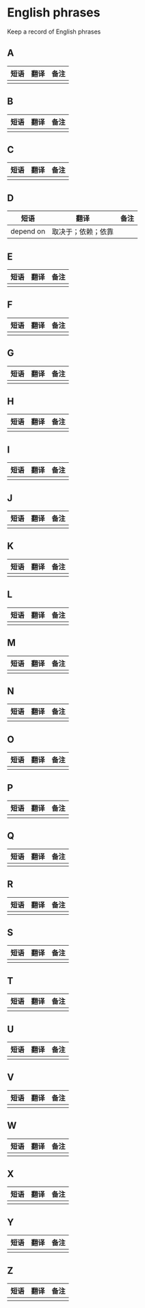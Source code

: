# English phrases

Keep a record of English phrases

## A

| 短语 | 翻译 | 备注 |
| ---- | ---- | ----|
| | | |

## B

| 短语 | 翻译 | 备注 |
| ---- | ---- | ----|
| | | |

## C

| 短语 | 翻译 | 备注 |
| ---- | ---- | ----|
| | | |

## D

| 短语 | 翻译 | 备注 |
| ---- | ---- | ----|
| depend on | 取决于；依赖；依靠 | |

## E

| 短语 | 翻译 | 备注 |
| ---- | ---- | ----|
| | | |

## F

| 短语 | 翻译 | 备注 |
| ---- | ---- | ----|
| | | |

## G

| 短语 | 翻译 | 备注 |
| ---- | ---- | ----|
| | | |

## H

| 短语 | 翻译 | 备注 |
| ---- | ---- | ----|
| | | |

## I

| 短语 | 翻译 | 备注 |
| ---- | ---- | ----|
| | | |

## J

| 短语 | 翻译 | 备注 |
| ---- | ---- | ----|
| | | |

## K

| 短语 | 翻译 | 备注 |
| ---- | ---- | ----|
| | | |

## L

| 短语 | 翻译 | 备注 |
| ---- | ---- | ----|
| | | |

## M

| 短语 | 翻译 | 备注 |
| ---- | ---- | ----|
| | | |

## N

| 短语 | 翻译 | 备注 |
| ---- | ---- | ----|
| | | |

## O

| 短语 | 翻译 | 备注 |
| ---- | ---- | ----|
| | | |

## P

| 短语 | 翻译 | 备注 |
| ---- | ---- | ----|
| | | |

## Q

| 短语 | 翻译 | 备注 |
| ---- | ---- | ----|
| | | |

## R

| 短语 | 翻译 | 备注 |
| ---- | ---- | ----|
| | | |

## S

| 短语 | 翻译 | 备注 |
| ---- | ---- | ----|
| | | |

## T

| 短语 | 翻译 | 备注 |
| ---- | ---- | ----|
| | | |

## U

| 短语 | 翻译 | 备注 |
| ---- | ---- | ----|
| | | |

## V

| 短语 | 翻译 | 备注 |
| ---- | ---- | ----|
| | | |

## W

| 短语 | 翻译 | 备注 |
| ---- | ---- | ----|
| | | |

## X

| 短语 | 翻译 | 备注 |
| ---- | ---- | ----|
| | | |

## Y

| 短语 | 翻译 | 备注 |
| ---- | ---- | ----|
| | | |

## Z

| 短语 | 翻译 | 备注 |
| ---- | ---- | ----|
| | | |